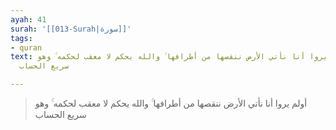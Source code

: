 ```yaml
---
ayah: 41
surah: '[[013-Surah|سورة]]'
tags:
- quran
text: أولم يروا أنا نأتي الأرض ننقصها من أطرافها ۚ والله يحكم لا معقب لحكمه ۚ وهو
  سريع الحساب

---
```

> أولم يروا أنا نأتي الأرض ننقصها من أطرافها ۚ والله يحكم لا معقب لحكمه ۚ وهو سريع الحساب
